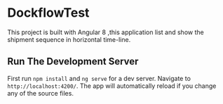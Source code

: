 # DockflowTest

This project is built with Angular 8 ,this application list and show the shipment sequence in horizontal time-line.

## Run The Development Server

First run `npm install` and `ng serve` for a dev server. Navigate to `http://localhost:4200/`. The app will automatically reload if you change any of the source files.



